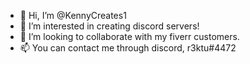 - 👋 Hi, I’m @KennyCreates1
- 👀 I’m interested in creating discord servers!
- 💞️ I’m looking to collaborate with my fiverr customers.
- 📫 You can contact me through discord, r3ktu#4472

